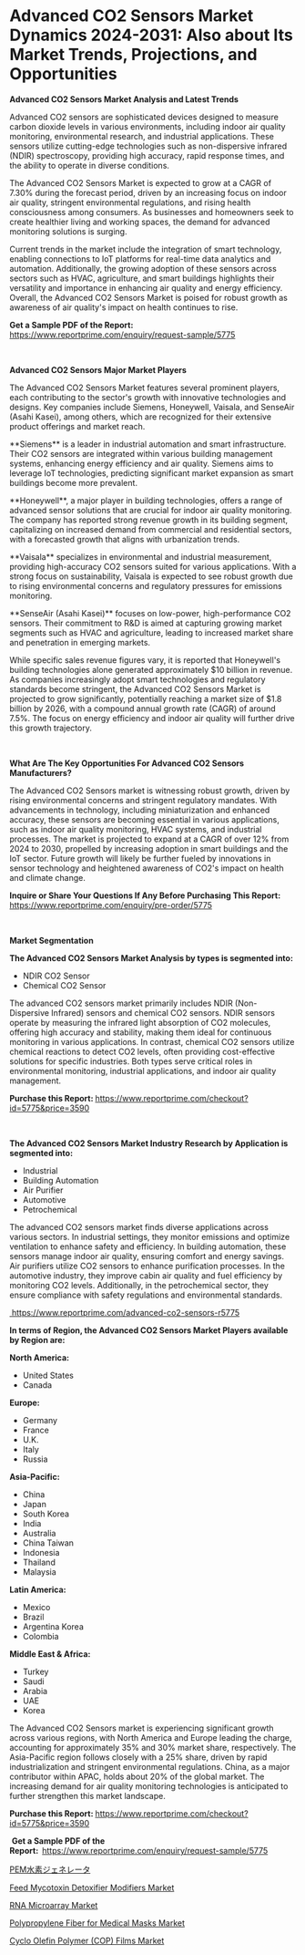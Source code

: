 <p><h1>Advanced CO2 Sensors Market Dynamics 2024-2031: Also about Its Market Trends, Projections, and Opportunities</h1></p><p><strong>Advanced CO2 Sensors Market Analysis and Latest Trends</strong></p>
<p><p>Advanced CO2 sensors are sophisticated devices designed to measure carbon dioxide levels in various environments, including indoor air quality monitoring, environmental research, and industrial applications. These sensors utilize cutting-edge technologies such as non-dispersive infrared (NDIR) spectroscopy, providing high accuracy, rapid response times, and the ability to operate in diverse conditions. </p><p>The Advanced CO2 Sensors Market is expected to grow at a CAGR of 7.30% during the forecast period, driven by an increasing focus on indoor air quality, stringent environmental regulations, and rising health consciousness among consumers. As businesses and homeowners seek to create healthier living and working spaces, the demand for advanced monitoring solutions is surging.</p><p>Current trends in the market include the integration of smart technology, enabling connections to IoT platforms for real-time data analytics and automation. Additionally, the growing adoption of these sensors across sectors such as HVAC, agriculture, and smart buildings highlights their versatility and importance in enhancing air quality and energy efficiency. Overall, the Advanced CO2 Sensors Market is poised for robust growth as awareness of air quality's impact on health continues to rise.</p></p>
<p><strong>Get a Sample PDF of the Report:&nbsp;</strong> <a href="https://www.reportprime.com/enquiry/request-sample/5775">https://www.reportprime.com/enquiry/request-sample/5775</a></p>
<p>&nbsp;</p>
<p><strong>Advanced CO2 Sensors Major Market Players</strong></p>
<p><p>The Advanced CO2 Sensors Market features several prominent players, each contributing to the sector's growth with innovative technologies and designs. Key companies include Siemens, Honeywell, Vaisala, and SenseAir (Asahi Kasei), among others, which are recognized for their extensive product offerings and market reach.</p><p>**Siemens** is a leader in industrial automation and smart infrastructure. Their CO2 sensors are integrated within various building management systems, enhancing energy efficiency and air quality. Siemens aims to leverage IoT technologies, predicting significant market expansion as smart buildings become more prevalent.</p><p>**Honeywell**, a major player in building technologies, offers a range of advanced sensor solutions that are crucial for indoor air quality monitoring. The company has reported strong revenue growth in its building segment, capitalizing on increased demand from commercial and residential sectors, with a forecasted growth that aligns with urbanization trends.</p><p>**Vaisala** specializes in environmental and industrial measurement, providing high-accuracy CO2 sensors suited for various applications. With a strong focus on sustainability, Vaisala is expected to see robust growth due to rising environmental concerns and regulatory pressures for emissions monitoring.</p><p>**SenseAir (Asahi Kasei)** focuses on low-power, high-performance CO2 sensors. Their commitment to R&D is aimed at capturing growing market segments such as HVAC and agriculture, leading to increased market share and penetration in emerging markets.</p><p>While specific sales revenue figures vary, it is reported that Honeywell's building technologies alone generated approximately $10 billion in revenue. As companies increasingly adopt smart technologies and regulatory standards become stringent, the Advanced CO2 Sensors Market is projected to grow significantly, potentially reaching a market size of $1.8 billion by 2026, with a compound annual growth rate (CAGR) of around 7.5%. The focus on energy efficiency and indoor air quality will further drive this growth trajectory.</p></p>
<p>&nbsp;</p>
<p><strong>What Are The Key Opportunities For Advanced CO2 Sensors Manufacturers?</strong></p>
<p><p>The Advanced CO2 Sensors market is witnessing robust growth, driven by rising environmental concerns and stringent regulatory mandates. With advancements in technology, including miniaturization and enhanced accuracy, these sensors are becoming essential in various applications, such as indoor air quality monitoring, HVAC systems, and industrial processes. The market is projected to expand at a CAGR of over 12% from 2024 to 2030, propelled by increasing adoption in smart buildings and the IoT sector. Future growth will likely be further fueled by innovations in sensor technology and heightened awareness of CO2's impact on health and climate change.</p></p>
<p><strong>Inquire or Share Your Questions If Any Before Purchasing This Report:</strong> <a href="https://www.reportprime.com/enquiry/pre-order/5775">https://www.reportprime.com/enquiry/pre-order/5775</a></p>
<p>&nbsp;</p>
<p><strong>Market Segmentation</strong></p>
<p><strong>The Advanced CO2 Sensors Market Analysis by types is segmented into:</strong></p>
<p><ul><li>NDIR CO2 Sensor</li><li>Chemical CO2 Sensor</li></ul></p>
<p><p>The advanced CO2 sensors market primarily includes NDIR (Non-Dispersive Infrared) sensors and chemical CO2 sensors. NDIR sensors operate by measuring the infrared light absorption of CO2 molecules, offering high accuracy and stability, making them ideal for continuous monitoring in various applications. In contrast, chemical CO2 sensors utilize chemical reactions to detect CO2 levels, often providing cost-effective solutions for specific industries. Both types serve critical roles in environmental monitoring, industrial applications, and indoor air quality management.</p></p>
<p><strong>Purchase this Report:&nbsp;</strong><a href="https://www.reportprime.com/checkout?id=5775&price=3590">https://www.reportprime.com/checkout?id=5775&price=3590</a></p>
<p>&nbsp;</p>
<p><strong>The Advanced CO2 Sensors Market Industry Research by Application is segmented into:</strong></p>
<p><ul><li>Industrial</li><li>Building Automation</li><li>Air Purifier</li><li>Automotive</li><li>Petrochemical</li></ul></p>
<p><p>The advanced CO2 sensors market finds diverse applications across various sectors. In industrial settings, they monitor emissions and optimize ventilation to enhance safety and efficiency. In building automation, these sensors manage indoor air quality, ensuring comfort and energy savings. Air purifiers utilize CO2 sensors to enhance purification processes. In the automotive industry, they improve cabin air quality and fuel efficiency by monitoring CO2 levels. Additionally, in the petrochemical sector, they ensure compliance with safety regulations and environmental standards.</p></p>
<p><a href="https://www.reportprime.com/advanced-co2-sensors-r5775">&nbsp;https://www.reportprime.com/advanced-co2-sensors-r5775</a></p>
<p><strong>In terms of Region, the Advanced CO2 Sensors Market Players available by Region are:</strong></p>
<p>
    <p> <strong> North America: </strong>
        <ul>
            <li>United States</li>
            <li>Canada</li>
        </ul>
        </p> 
    <p> <strong> Europe: </strong>
        <ul>
            <li>Germany</li>
            <li>France</li>
            <li>U.K.</li>
            <li>Italy</li>
            <li>Russia</li>
        </ul>
        </p> 
    <p> <strong> Asia-Pacific: </strong>
        <ul>
            <li>China</li>
            <li>Japan</li>
            <li>South Korea</li>
            <li>India</li>
            <li>Australia</li>
            <li>China Taiwan</li>
            <li>Indonesia</li>
            <li>Thailand</li>
            <li>Malaysia</li>
        </ul>
        </p> 
    <p> <strong> Latin America: </strong>
        <ul>
            <li>Mexico</li>
            <li>Brazil</li>
            <li>Argentina Korea</li>
            <li>Colombia</li>
        </ul>
        </p> 
    <p> <strong> Middle East & Africa: </strong>
        <ul>
            <li>Turkey</li>
            <li>Saudi</li>
            <li>Arabia</li>
            <li>UAE</li>
            <li>Korea</li>
        </ul>
    </p>
    </p>
<p><p>The Advanced CO2 Sensors market is experiencing significant growth across various regions, with North America and Europe leading the charge, accounting for approximately 35% and 30% market share, respectively. The Asia-Pacific region follows closely with a 25% share, driven by rapid industrialization and stringent environmental regulations. China, as a major contributor within APAC, holds about 20% of the global market. The increasing demand for air quality monitoring technologies is anticipated to further strengthen this market landscape.</p></p>
<p><strong>Purchase this Report: </strong><a href="https://www.reportprime.com/checkout?id=5775&price=3590">https://www.reportprime.com/checkout?id=5775&price=3590</a></p>
<p>&nbsp;<strong>Get a Sample PDF of the Report:&nbsp;&nbsp;</strong><a href="https://www.reportprime.com/enquiry/request-sample/5775">https://www.reportprime.com/enquiry/request-sample/5775</a></p>
<p><strong></strong></p>
<p><p><a href="https://medium.com/@alenaieme/%E6%96%B0%E8%88%88%E5%B8%82%E5%A0%B4%E5%8B%95%E5%90%91%E3%81%A8pem%E6%B0%B4%E7%B4%A0%E7%99%BA%E7%94%9F%E5%99%A8%E5%B8%82%E5%A0%B4%E3%81%AE%E5%9C%B0%E5%9F%9F%E5%88%86%E6%9E%90%E3%81%AF-2024%E5%B9%B4%E3%81%8B%E3%82%892031%E5%B9%B4%E3%81%BE%E3%81%A7%E3%81%AE%E4%BA%88%E6%B8%AC%E3%81%A7%E3%81%99-8464ee0b9d0a">PEM水素ジェネレータ</a></p><p><a href="https://medium.com/@susiegibson34/feed-mycotoxin-detoxifier-modifiers-market-outlook-and-forecast-from-2024-to-2031-e537226f38db">Feed Mycotoxin Detoxifier Modifiers Market</a></p><p><a href="https://www.linkedin.com/pulse/how-rna-microarray-market-evolved-key-trends-regional-dynamics-ybgdc?trackingId=9lYSggi0SNGXNpZPgRLRCw%3D%3D">RNA Microarray Market</a></p><p><a href="https://medium.com/@susiegibson34/polypropylene-fiber-for-medical-masks-market-trends-and-market-growth-outlook-2024-2031-914d940169f2">Polypropylene Fiber for Medical Masks Market</a></p><p><a href="https://issuu.com/reportprime-2/docs/cyclo-olefin-polymer-cop-films-mark_354ce5e94be035">Cyclo Olefin Polymer (COP) Films Market</a></p></p>